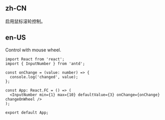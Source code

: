 ## zh-CN

启用鼠标滚轮控制。

## en-US

Control with mouse wheel.
```tsx
import React from 'react';
import { InputNumber } from 'antd';

const onChange = (value: number) => {
  console.log('changed', value);
};

const App: React.FC = () => (
  <InputNumber min={1} max={10} defaultValue={3} onChange={onChange} changeOnWheel />
);

export default App;
```
